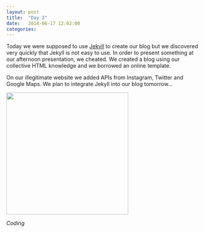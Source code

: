 ```yaml
---
layout: post
title:  "Day 2"
date:   2014-06-17 12:02:00
categories:
---
```


Today we were supposed to use <a href="http://jekyllrb.com/">Jekyll</a> to create our blog but we discovered very quickly that Jekyll is not easy to use. In order to present something at our afternoon presentation, we cheated. We created a blog using our collective HTML knowledge and we borrowed an online template.

On our illegitimate website we added APIs from Instagram, Twitter and Google Maps. We plan to integrate Jekyll into our blog tomorrow...


<img src = "http://i62.tinypic.com/vxl17m.jpg" width="320" height="320" />

<i>Coding</i>
